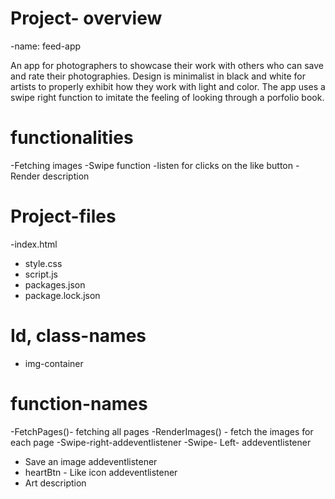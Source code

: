 # Project- overview 
-name: feed-app

An app for photographers to showcase their work with others who can save and rate their
photographies. Design is minimalist in black and white for artists to properly exhibit 
how they work with light and color. The app uses a swipe right function to imitate the
feeling of looking through a porfolio book.

# functionalities 
-Fetching images
-Swipe function
-listen for clicks on the like button
-Render description

# Project-files
-index.html
- style.css
- script.js 
- packages.json
- package.lock.json
  
# Id, class-names
- img-container 

# function-names
-FetchPages()- fetching all pages
-RenderImages() - fetch the images for each page
-Swipe-right-addeventlistener
-Swipe- Left- addeventlistener
- Save an image addeventlistener
- heartBtn - Like icon addeventlistener
- Art description 
  
  
